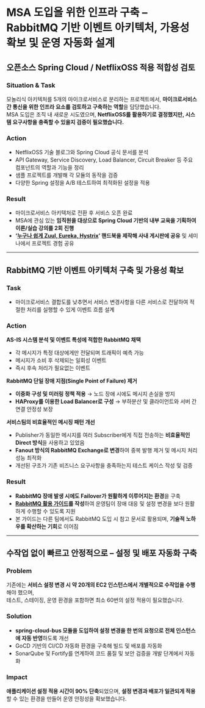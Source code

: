 # MSA 도입을 위한 인프라 구축 – RabbitMQ 기반 이벤트 아키텍처, 가용성 확보 및 운영 자동화 설계

## 오픈소스 Spring Cloud / NetflixOSS 적용 적합성 검토

### Situation & Task
모놀리식 아키텍처를 5개의 마이크로서비스로 분리하는 프로젝트에서, **마이크로서비스 간 통신을 위한 인프라 요소를 검토하고 구축하는 역할**을 담당했습니다.   
MSA 도입은 조직 내 새로운 시도였으며, **NetflixOSS를 활용하기로 결정했지만, 시스템 요구사항을 충족할 수 있을지 검증이 필요했습니다.**

### Action

- NetflixOSS 기술 블로그와 Spring Cloud 공식 문서를 분석
- API Gateway, Service Discovery, Load Balancer, Circuit Breaker 등 주요 컴포넌트의 역할과 기능을 정리
- 샘플 프로젝트를 개발해 각 모듈의 동작을 검증
- 다양한 Spring 설정을 A/B 테스트하여 최적화된 설정을 적용

### Result
- 마이크로서비스 아키텍처로 전환 후 서비스 오픈 완료
- MSA에 관심 있는 **임직원을 대상으로 Spring Cloud 기반의 내부 교육을 기획하여 이론/실습 강의를 2회 진행**  
- **‘[누구나 쉽게 Zuul, Eureka, Hystrix](https://docs.google.com/document/d/1ANXSKh6LM0Cm0WKwj6y7EHg42JGtEE-Ea17Q966577U/edit?usp=sharing)’ 핸드북을 제작해 사내 게시판에 공유** 및 세미나에서 프로젝트 경험 공유

---

## RabbitMQ 기반 이벤트 아키텍처 구축 및 가용성 확보

### Task
- 마이크로서비스 결합도를 낮추면서 서비스 변경사항을 다른 서비스로 전달하여 적절한 처리를 실행할 수 있게 이벤트 흐름 설계

### Action

**AS-IS 시스템 분석 및 이벤트 특성에 적합한 RabbitMQ 채택** 
- 각 메시지가 특정 대상에게만 전달되며 트래픽이 예측 가능
- 메시지가 소비 후 삭제되는 일회성 이벤트
- 즉시 후속 처리가 필요없는 이벤트  

**RabbitMQ 단일 장애 지점(Single Point of Failure) 제거**
- **이중화 구성 및 미러링 정책 적용** → 노드 장애 시에도 메시지 손실을 방지
- **HAProxy를 이용한 Load Balancer로 구성** → 부하분산 및 클라이언트와 서버 간 연결 안정성 보장

**서비스팀의 비효율적인 메시징 패턴 개선**
- Publisher가 동일한 메시지를 여러 Subscriber에게 직접 전송하는 **비효율적인 Direct 방식**을 사용하고 있었음
- **Fanout 방식의 RabbitMQ Exchange로 변경**하여 중복 발행 제거 및 메시지 처리 성능 최적화
- 개선된 구조가 기존 비즈니스 요구사항을 충족하는지 테스트 케이스 작성 및 검증

### Result
- **RabbitMQ 장애 발생 시에도 Failover가 원활하게 이루어지는 환경**을 구축
- **[RabbitMQ 활용 가이드](https://www.slideshare.net/YoonjeongChloeKwon/ss-74139329#1)를 작성**하여 운영팀이 장애 대응 및 설정 변경을 보다 원활하게 수행할 수 있도록 지원
- 본 가이드는 다른 팀에서도 RabbitMQ 도입 시 참고 문서로 활용되며, **기술적 노하우를 확산하는 기회**로 이어짐


---

## 수작업 없이 빠르고 안정적으로 – 설정 및 배포 자동화 구축

### Problem
기존에는 **서비스 설정 변경 시 약 20개의 EC2 인스턴스에서 개별적으로 수작업을 수행**해야 했으며,    
테스트, 스테이징, 운영 환경을 포함하면 최소 60번의 설정 적용이 필요했습니다.   

### Solution
- **spring-cloud-bus 모듈을 도입하여 설정 변경을 한 번의 요청으로 전체 인스턴스에 자동 반영**하도록 개선
- GoCD 기반의 CI/CD 자동화 환경을 구축해 빌드 및 배포를 자동화
- SonarQube 및 Fortify를 연계하여 코드 품질 및 보안 검증을 개발 단계에서 자동화

### Impact
**애플리케이션 설정 적용 시간이 90% 단축**되었으며, **설정 변경과 배포가 일관되게 적용**할 수 있는 환경을 만들어 운영 안정성을 확보했습니다.

